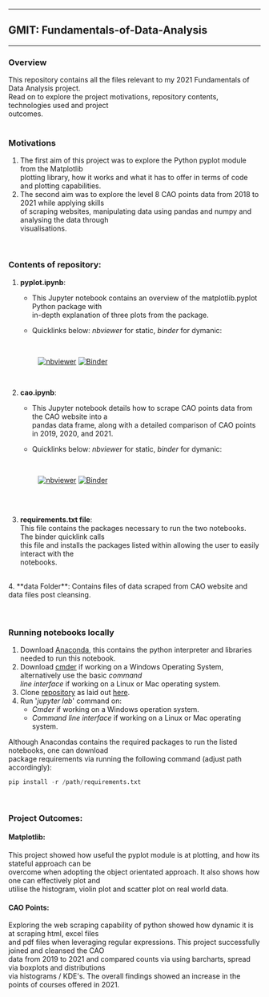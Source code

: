 ***
## GMIT: Fundamentals-of-Data-Analysis
***
### Overview
This repository contains all the files relevant to my 2021 Fundamentals of Data Analysis project.<br>
Read on to explore the project motivations, repository contents, technologies used and project<br>outcomes.
<br />
<br />


### Motivations
1. The first aim of this project was to explore the Python pyplot module from the Matplotlib<br>
plotting library, how it works and what it has to offer in terms of code and plotting capabilities.
2. The second aim was to explore the level 8 CAO points data from 2018 to 2021 while applying skills<br>
of scraping websites, manipulating data using pandas and numpy and analysing the data through<br>
visualisations.

<br />


### Contents of repository:<br />
1. **pyplot.ipynb**: <br />  
    - This Jupyter notebook contains an overview of the matplotlib.pyplot Python package with <br>
    in-depth explanation of three plots from the package. <br />
    - Quicklinks below: *nbviewer* for static, *binder* for dymanic:<br />
        
        <br />
        
   &nbsp;&nbsp;&nbsp;&nbsp;&nbsp;&nbsp;&nbsp;&nbsp;
[![nbviewer](https://raw.githubusercontent.com/jupyter/design/master/logos/Badges/nbviewer_badge.svg)](https://nbviewer.jupyter.org/github/CiaranMoran27/Fundamentals-of-Data-Analysis/blob/main/pyplot.ipynb) 
[![Binder](https://mybinder.org/badge_logo.svg)](https://mybinder.org/v2/gh/CiaranMoran27/Fundamentals-of-Data-Analysis/HEAD?filepath=pyplot.ipynb) <br />
     
   <br />
      
2. **cao.ipynb**: <br />  
    - This Jupyter notebook details how to scrape CAO points data from the CAO website into a <br />
    pandas data frame, along with a detailed comparison of CAO points in 2019, 2020, and 2021.
    - Quicklinks below: *nbviewer* for static, *binder* for dymanic:<br />
        
       <br />
                    
   &nbsp;&nbsp;&nbsp;&nbsp;&nbsp;&nbsp;&nbsp;&nbsp;
[![nbviewer](https://raw.githubusercontent.com/jupyter/design/master/logos/Badges/nbviewer_badge.svg)](https://nbviewer.jupyter.org/github/CiaranMoran27/Fundamentals-of-Data-Analysis/blob/main/cao.ipynb) 
[![Binder](https://mybinder.org/badge_logo.svg)](https://mybinder.org/v2/gh/CiaranMoran27/Fundamentals-of-Data-Analysis/HEAD?labpath=cao.ipynb)
<br />
<br />

3. **requirements.txt file**:   
This file contains the packages necessary to run the two notebooks. The binder quicklink calls<br>
    this file and installs the packages listed within allowing the user to easily interact with the<br>
    notebooks.   
<br /> 
4. **data Folder**:  
Contains files of data scraped from CAO website and data files post cleansing.<br /> 

<br>

<br>

### Running notebooks locally

1. Download [Anaconda](https://docs.anaconda.com/anaconda/install/index.html), this contains the python 
interpreter and libraries needed to run this notebook.
2. Download [cmder](https://cmder.net/) if working on a Windows Operating System, alternatively use the basic *command <br>line interface*
if working on a Linux or Mac operating system.
3. Clone [repository](https://github.com/CiaranMoran27/Fundamentals-of-Data-Analysis) as laid out [here](https://docs.github.com/en/github/creating-cloning-and-archiving-repositories/cloning-a-repository).
4. Run '*jupyter lab*' command on:
    - *Cmder* if working on a Windows operation system.
    - *Command line interface* if working on a Linux or Mac operating system.
    
Although Anacondas contains the required packages to run the listed notebooks, one can download <br />
package requirements via running the following command (adjust path accordingly): <br />

``` Python
pip install -r /path/requirements.txt
```

<br>


### Project Outcomes:
#### Matplotlib:
This project showed how useful the pyplot module is at plotting, and how its stateful approach can be<br>
overcome when adopting the object orientated approach. It also shows how one can effectively plot and<br>
utilise the histogram, violin plot and scatter plot on real world data.

#### CAO Points:
Exploring the web scraping capability of python showed how dynamic it is at scraping html, excel files<br>
and pdf files when leveraging regular expressions. This project successfully joined and cleansed the CAO<br>
data from 2019 to 2021 and compared counts via using barcharts, spread via boxplots and distributions<br>
via histograms / KDE's. The overall findings showed an increase in the points of courses offered in 2021.

